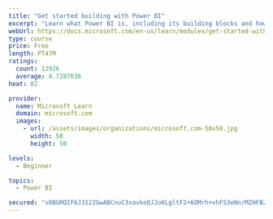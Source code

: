 ```yaml
---
title: "Get started building with Power BI"
excerpt: "Learn what Power BI is, including its building blocks and how they work together."
webUrl: https://docs.microsoft.com/en-us/learn/modules/get-started-with-power-bi/
type: course
price: Free
length: PT47M
ratings:
  count: 12926
  average: 4.7287636
heat: 82

provider:
  name: Microsoft Learn
  domain: microsoft.com
  images:
    - url: /assets/images/organizations/microsoft.com-50x50.jpg
      width: 50
      height: 50

levels:
  - Beginner

topics:
  - Power BI

secured: "v0BGMQIFbJ3122GwABCnuC3xavkeQJJoKLgltF2+6OMrh+vhFS3eNn/MZHFBZdAvMgw+UvFV6gpBglApiQmSg4GU8qoiuz25LA+KISJMFsWD8bcOCNpsJf9zMwDi2j2KLgotbahI4vJwzw2pbFSoNcQpC53X3+s9nXaDollTPFIZDKS0H9n+pxWdh73DbKIPXlJccJ1txxHWD2j0OsxQD3oRGBVcUrKYk2TDgCZYn9vllrvV14TGP7qlVxvs47FUQgcxjFGaAoKfEz2Geve0gK4JO3LJZEP95tvfzBfh5FQquLHXHoRXMVT94XaCWgQN1AhwRlGlMabN0CdfVcmomSxdEKpZVQ7Eqs//9vjU05UXzBpdiq4OqqvP4EkwYS1f9UX/utsxLjriT7SO+KIQLA==;UTfkSWqRWDd3iIMIXwPFOw=="
---
```


